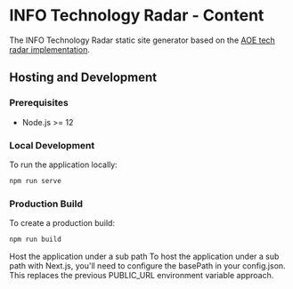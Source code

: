 # INFO Technology Radar - Content

The INFO Technology Radar static site generator based on the [AOE tech radar implementation](https://github.com/AOEpeople/techradar).

## Hosting and Development

### Prerequisites
- Node.js >= 12

### Local Development
To run the application locally:
```bash
npm run serve
```
### Production Build
To create a production build:
```bash
npm run build
```
Host the application under a sub path
To host the application under a sub path with Next.js, you'll need to configure the basePath in your config.json. This replaces the previous PUBLIC_URL environment variable approach.